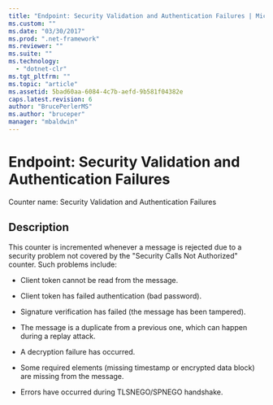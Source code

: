 ```yaml
---
title: "Endpoint: Security Validation and Authentication Failures | Microsoft Docs"
ms.custom: ""
ms.date: "03/30/2017"
ms.prod: ".net-framework"
ms.reviewer: ""
ms.suite: ""
ms.technology: 
  - "dotnet-clr"
ms.tgt_pltfrm: ""
ms.topic: "article"
ms.assetid: 5bad60aa-6084-4c7b-aefd-9b581f04382e
caps.latest.revision: 6
author: "BrucePerlerMS"
ms.author: "bruceper"
manager: "mbaldwin"
---
```

# Endpoint: Security Validation and Authentication Failures
Counter name: Security Validation and Authentication Failures  
  
## Description  
 This counter is incremented whenever a message is rejected due to a security problem not covered by the "Security Calls Not Authorized" counter. Such problems include:  
  
-   Client token cannot be read from the message.  
  
-   Client token has failed authentication (bad password).  
  
-   Signature verification has failed (the message has been tampered).  
  
-   The message is a duplicate from a previous one, which can happen during a replay attack.  
  
-   A decryption failure has occurred.  
  
-   Some required elements (missing timestamp or encrypted data block) are missing from the message.  
  
-   Errors have occurred during TLSNEGO/SPNEGO handshake.